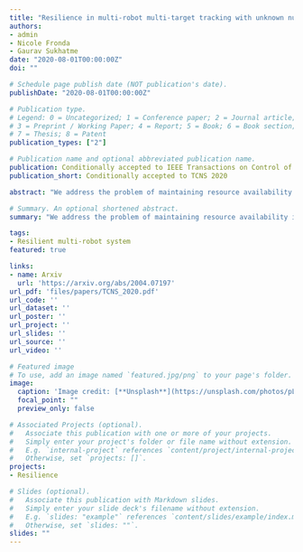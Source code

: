 ```yaml
---
title: "Resilience in multi-robot multi-target tracking with unknown number of targets through reconfiguration"
authors:
- admin
- Nicole Fronda
- Gaurav Sukhatme
date: "2020-08-01T00:00:00Z"
doi: ""

# Schedule page publish date (NOT publication's date).
publishDate: "2020-08-01T00:00:00Z"

# Publication type.
# Legend: 0 = Uncategorized; 1 = Conference paper; 2 = Journal article;
# 3 = Preprint / Working Paper; 4 = Report; 5 = Book; 6 = Book section;
# 7 = Thesis; 8 = Patent
publication_types: ["2"]

# Publication name and optional abbreviated publication name.
publication: Conditionally accepted to IEEE Transactions on Control of Network Systems 2020
publication_short: Conditionally accepted to TCNS 2020

abstract: "We address the problem of maintaining resource availability in a networked multi-robot team performing distributed tracking of unknown number of targets in an environment of interest. Based on our model, robots are equipped with sensing and computational resources enabling them to cooperatively track a set of targets in an environment using a distributed Probability Hypothesis Density (PHD) filter. We use the trace of a robot's sensor measurement noise covariance matrix to quantify its sensing quality. While executing the tracking task, if a robot experiences sensor quality degradation, then robot team's communication network is reconfigured such that the robot with the faulty sensor may share information with other robots to improve the team's target tracking ability without enforcing a large change in the number of active communication links. A central system which monitors the team executes all the network reconfiguration computations. We consider two different PHD fusion methods in this paper and propose four different Mixed Integer Semi-Definite Programming (MISDP) formulations (two formulations for each PHD fusion method) to accomplish our objective. All four MISDP formulations are validated in simulation."

# Summary. An optional shortened abstract.
summary: "We address the problem of maintaining resource availability in a networked multi-robot team performing distributed tracking of unknown number of targets in an environment of interest."

tags:
- Resilient multi-robot system
featured: true

links:
- name: Arxiv
  url: 'https://arxiv.org/abs/2004.07197'
url_pdf: 'files/papers/TCNS_2020.pdf'
url_code: ''
url_dataset: ''
url_poster: ''
url_project: ''
url_slides: ''
url_source: ''
url_video: ''

# Featured image
# To use, add an image named `featured.jpg/png` to your page's folder.
image:
  caption: 'Image credit: [**Unsplash**](https://unsplash.com/photos/pLCdAaMFLTE)'
  focal_point: ""
  preview_only: false

# Associated Projects (optional).
#   Associate this publication with one or more of your projects.
#   Simply enter your project's folder or file name without extension.
#   E.g. `internal-project` references `content/project/internal-project/index.md`.
#   Otherwise, set `projects: []`.
projects:
- Resilience

# Slides (optional).
#   Associate this publication with Markdown slides.
#   Simply enter your slide deck's filename without extension.
#   E.g. `slides: "example"` references `content/slides/example/index.md`.
#   Otherwise, set `slides: ""`.
slides: ""
---
```

